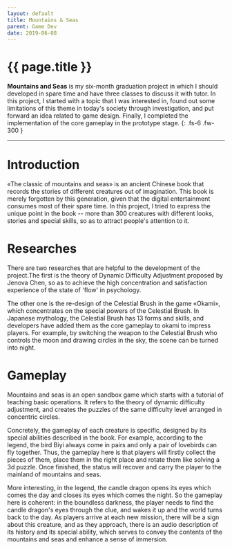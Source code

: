 ```yaml
---
layout: default 
title: Mountains & Seas
parent: Game Dev
date: 2019-06-08
---
```


# {{ page.title }}

**Mountains and Seas** is my six-month graduation project in which I should developed in spare time and have three classes to discuss it with tutor. In this project, I started with a topic that I was interested in, found out some limitations of this theme in today's society through investigation, and put forward an idea related to game design. Finally, I completed the implementation of the core gameplay in the prototype stage.
{: .fs-6 .fw-300 }

---

# Introduction

«The classic of mountains and seas» is an ancient Chinese book that records the stories of different creatures out of imagination. This book is merely forgotten by this generation, given that the digital entertainment consumes most of their spare time. In this project, I tried to express the unique point in the book -- more than 300 creatures with different looks, stories and special skills, so as to attract people's attention to it.

# Researches

There are two researches that are helpful to the development of the project.The first is the theory of Dynamic Difficulty Adjustment proposed by Jenova Chen, so as to achieve the high concentration and satisfaction experience of the state of 'flow' in psychology. 

The other one is the re-design of the Celestial Brush in the game «Okami», which concentrates on the special powers of the Celestial Brush. In Japanese mythology, the Celestial Brush has 13 forms and skills, and developers have added them as the core gameplay to okami to impress players. For example, by switching the weapon to the Celestial Brush who controls the moon and drawing circles in the sky, the scene can be turned into night.

# Gameplay

Mountains and seas is an open sandbox game which starts with a tutorial of teaching basic operations. It refers to the theory of dynamic difficulty adjustment, and creates the puzzles of the same difficulty level arranged in concentric circles.

Concretely, the gameplay of each creature is specific, designed by its special abilities described in the book. For example, according to the legend, the bird Biyi always come in pairs and only a pair of lovebirds can fly together. Thus, the gameplay here is that players will firstly collect the pieces of them, place them in the right place and rotate them like solving a 3d puzzle. Once finished, the status will recover and carry the player to the mainland of mountains and seas.

More interesting, in the legend, the candle dragon opens its eyes which comes the day and closes its eyes which comes the night. So the gameplay here is coherent: in the boundless darkness, the player needs to find the candle dragon's eyes through the clue, and wakes it up and the world turns back to the day. As players arrive at each new mission, there will be a sign about this creature, and as they approach, there is an audio description of its history and its special ability, which serves to convey the contents of the mountains and seas and enhance a sense of immersion.
